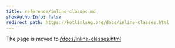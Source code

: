 ```yaml
---
title: reference/inline-classes.md
showAuthorInfo: false
redirect_path: https://kotlinlang.org/docs/inline-classes.html
---
```


The page is moved to [/docs/inline-classes.html](/docs/inline-classes.html)
